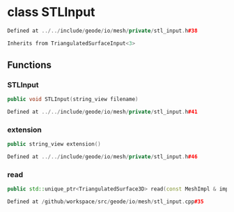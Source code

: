 # class STLInput

```cpp
Defined at ../../include/geode/io/mesh/private/stl_input.h#38
```

```cpp
Inherits from TriangulatedSurfaceInput<3>
```



## Functions

### STLInput

```cpp
public void STLInput(string_view filename)
```

```cpp
Defined at ../../include/geode/io/mesh/private/stl_input.h#41
```

### extension

```cpp
public string_view extension()
```

```cpp
Defined at ../../include/geode/io/mesh/private/stl_input.h#46
```

### read

```cpp
public std::unique_ptr<TriangulatedSurface3D> read(const MeshImpl & impl)
```

```cpp
Defined at /github/workspace/src/geode/io/mesh/stl_input.cpp#35
```



